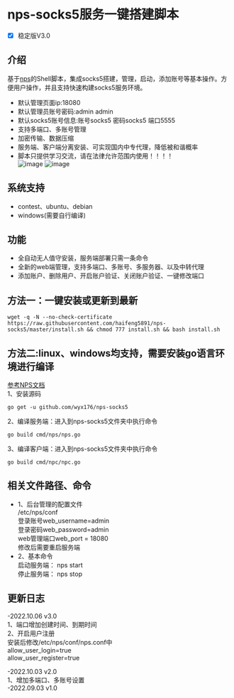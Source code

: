 # nps-socks5服务一键搭建脚本
- [x] 稳定版V3.0

## 介绍 ##
基于[nps](https://github.com/ehang-io/nps)的Shell脚本，集成socks5搭建，管理，启动，添加账号等基本操作。方便用户操作，并且支持快速构建socks5服务环境。
- 默认管理页面ip:18080<br>
- 默认管理员账号密码:admin admin<br>
- 默认socks5账号信息:账号socks5  密码socks5 端口5555
- 支持多端口、多账号管理<br>
- 加密传输、数据压缩<br>
- 服务端、客户端分离安装、可实现国内中专代理，降低被和谐概率<br>
- 脚本只提供学习交流，请在法律允许范围内使用！！！！<br>
![image](https://github.com/wyx176/nps-socks5/blob/main/server.png)
![image](https://github.com/wyx176/nps-socks5/blob/main/port.png)
## 系统支持 ##
* contest、ubuntu、debian <br>
* windows(需要自行编译)
## 功能 ##
- 全自动无人值守安装，服务端部署只需一条命令
- 全新的web端管理，支持多端口、多账号、多服务器、以及中转代理
- 添加账户、删除用户、开启账户验证、关闭账户验证、一键修改端口

## 方法一：一键安装或更新到最新 ##
 <pre><code>wget -q -N --no-check-certificate https://raw.githubusercontent.com/haifeng5891/nps-socks5/master/install.sh && chmod 777 install.sh && bash install.sh</code></pre>
 ## 方法二:linux、windows均支持，需要安装go语言环境进行编译
 [参考NPS文档](https://ehang-io.github.io/nps/#/install)<br>
 1、安装源码
  <pre><code>go get -u github.com/wyx176/nps-socks5</code></pre>
2、编译服务端：进入到nps-socks5文件夹中执行命令
<pre><code>go build cmd/nps/nps.go</code></pre>
3、编译客户端：进入到nps-socks5文件夹中执行命令
<pre><code>go build cmd/npc/npc.go</code></pre>
## 相关文件路径、命令 ##
- 1、后台管理的配置文件<br>
 /etc/nps/conf<br>
 登录账号web_username=admin<br>
 登录密码web_password=admin<br>
 web管理端口web_port = 18080<br>
 修改后需要重启服务端
 - 2、基本命令 <br>
 启动服务端： nps start <br>
 停止服务端： nps stop <br>
## 更新日志 ##
-2022.10.06 v3.0<br>
1、端口增加创建时间、到期时间<br>
2、开启用户注册<br>
安装后修改/etc/nps/conf/nps.conf中<br>
allow_user_login=true<br>
allow_user_register=true<br>

-2022.10.03 v2.0<br>
1、增加多端口、多账号设置<br>
-2022.09.03 v1.0<br>




